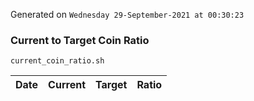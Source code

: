 Generated on `Wednesday 29-September-2021 at 00:30:23`

### Current to Target Coin Ratio
`current_coin_ratio.sh`

Date|Current|Target|Ratio
---|---|---|---
